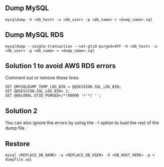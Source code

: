 ## Dump MySQL
`mysqldump -h <db_host> -u <db_user> -p <db_name> > <dump_name>.sql`

## Dump MySQL RDS
`mysqldump --single-transaction --set-gtid-purged=OFF -h <db_host> -u <db_user> -p <db_name> > <dump_name>.sql`


## Solution 1 to avoid AWS RDS errors
Comment out or remove these lines
```
SET @MYSQLDUMP_TEMP_LOG_BIN = @@SESSION.SQL_LOG_BIN;
SET @@SESSION.SQL_LOG_BIN= 1;
SET @@GLOBAL.GTID_PURGED=/*!80000 '+'*/ '';
```

## Solution 2
You can also ignore the errors by using the `-f` option to load the rest of the dump file.

## Restore
`mysql <REPLACE_DB_NAME> -u <REPLACE_DB_USER> -h <DB_HOST_HERE> -p < dumpfile.sql`